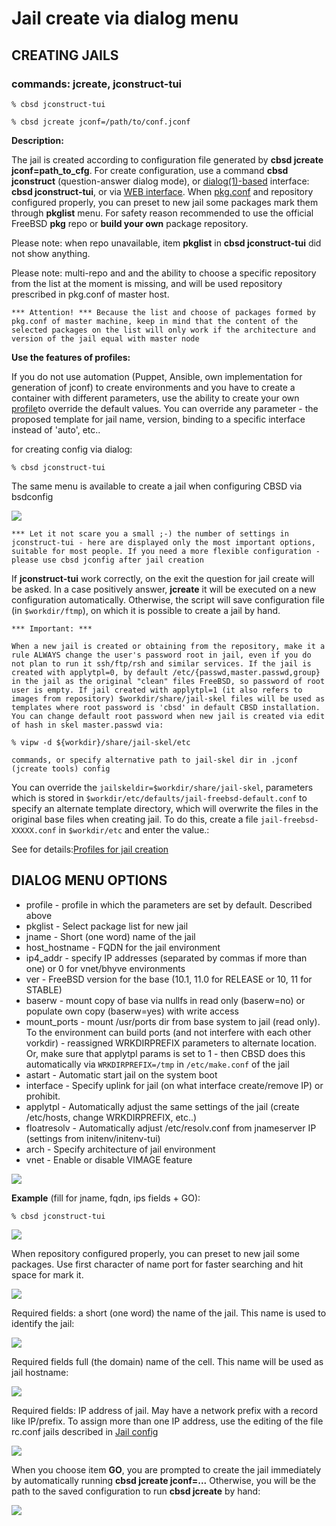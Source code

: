 # Jail create via dialog menu

## CREATING JAILS

### commands: jcreate, jconstruct-tui

```
% cbsd jconstruct-tui

% cbsd jcreate jconf=/path/to/conf.jconf
```

**Description:**

The jail is created according to configuration file generated by **cbsd jcreate jconf=path_to_cfg**. For create configuration, use a command **cbsd jconstruct** (question-answer dialog mode), or [dialog(1)-based](http://man.freebsd.org/dialog/1) interface: **cbsd jconstruct-tui**, or via [WEB interface](https://clonos.tekroutine.com/). When [pkg.conf](https://wiki.freebsd.org/pkgng) and repository configured properly, you can preset to new jail some packages mark them through **pkglist** menu. For safety reason recommended to use the official FreeBSD **pkg** repo or **build your own** package repository.

Please note: when repo unavailable, item **pkglist** in **cbsd jconstruct-tui** did not show anything.

Please note: multi-repo and and the ability to choose a specific repository from the list at the moment is missing, and will be used repository prescribed in pkg.conf of master host.

```
*** Attention! *** Because the list and choose of packages formed by pkg.conf of master machine, keep in mind that the content of the selected packages on the list will only work if the architecture and version of the jail equal with master node
```

**Use the features of profiles:**

If you do not use automation (Puppet, Ansible, own implementation for generation of jconf) to create environments and you have to create a container with different parameters, use the ability to create your own [profile](https://www.bsdstore.ru/en/12.0.x/wf_profiles_ssi.html)to override the default values. You can override any parameter - the proposed template for jail name, version, binding to a specific interface instead of 'auto', etc..

for creating config via dialog:

```
% cbsd jconstruct-tui
```

The same menu is available to create a jail when configuring CBSD via bsdconfig

![](https://www.bsdstore.ru/img/cbsd_syntax3.png)

```
*** Let it not scare you a small ;-) the number of settings in jconstruct-tui - here are displayed only the most important options, suitable for most people. If you need a more flexible configuration - please use cbsd jconfig after jail creation
```
If **jconstruct-tui** work correctly, on the exit the question for jail create will be asked. In a case positively answer, **jcreate** it will be executed on a new configuration automatically. Otherwise, the script will save configuration file (in `$workdir/ftmp`), on which it is possible to create a jail by hand.


```
*** Important: ***

When a new jail is created or obtaining from the repository, make it a rule ALWAYS change the user's password root in jail, even if you do not plan to run it ssh/ftp/rsh and similar services. If the jail is created with applytpl=0, by default /etc/{passwd,master.passwd,group} in the jail as the original "clean" files FreeBSD, so password of root user is empty. If jail created with applytpl=1 (it also refers to images from repository) $workdir/share/jail-skel files will be used as templates where root password is 'cbsd' in default CBSD installation. You can change default root password when new jail is created via edit of hash in skel master.passwd via:

% vipw -d ${workdir}/share/jail-skel/etc

commands, or specify alternative path to jail-skel dir in .jconf (jcreate tools) config

```

You can override the `jailskeldir=$workdir/share/jail-skel`, parameters which is stored in `$workdir/etc/defaults/jail-freebsd-default.conf` to specify an alternate template directory, which will overwrite the files in the original base files when creating jail. To do this, create a file `jail-freebsd-XXXXX.conf` in `$workdir/etc` and enter the value.:

See for details:[Profiles for jail creation](https://www.bsdstore.ru/en/12.0.x/wf_profiles_ssi.html)

## DIALOG MENU OPTIONS


*  profile - profile in which the parameters are set by default. Described above
*  pkglist - Select package list for new jail
*  jname - Short (one word) name of the jail
*  host_hostname - FQDN for the jail environment
*  ip4_addr - specify IP addresses (separated by commas if more than one) or 0 for vnet/bhyve environments
*  ver - FreeBSD version for the base (10.1, 11.0 for RELEASE or 10, 11 for STABLE)
*  baserw - mount copy of base via nullfs in read only (baserw=no) or populate own copy (baserw=yes) with write access
*  mount_ports - mount /usr/ports dir from base system to jail (read only). To the environment can build ports (and not interfere with each other vorkdir) - reassigned WRKDIRPREFIX parameters to alternate location. Or, make sure that applytpl params is set to 1 - then CBSD does this automatically via `WRKDIRPREFIX=/tmp` in `/etc/make.conf` of the jail
*  astart - Automatic start jail on the system boot
*  interface - Specify uplink for jail (on what interface create/remove IP) or prohibit.
*  applytpl - Automatically adjust the same settings of the jail (create /etc/hosts, change WRKDIRPREFIX, etc..)
*  floatresolv - Automatically adjust /etc/resolv.conf from jnameserver IP (settings from initenv/initenv-tui)
*  arch - Specify architecture of jail environment
*  vnet - Enable or disable VIMAGE feature

![](https://www.bsdstore.ru/gif/jcreate.gif)

**Example** (fill for jname, fqdn, ips fields + GO):

```
% cbsd jconstruct-tui
```
![](https://www.bsdstore.ru/img/jcreate1.png)

When repository configured properly, you can preset to new jail some packages. Use first character of name port for faster searching and hit space for mark it.

![](https://www.bsdstore.ru/img/jcreate2.png)

Required fields: a short (one word) the name of the jail. This name is used to identify the jail:

![](https://www.bsdstore.ru/img/jcreate3.png)

Required fields full (the domain) name of the cell. This name will be used as jail hostname:

![](https://www.bsdstore.ru/img/jcreate4.png)

Required fields: IP address of jail. May have a network prefix with a record like IP/prefix. To assign more than one IP address, use the editing of the file rc.conf jails described in [Jail config](https://www.bsdstore.ru/en/12.0.x/wf_jconfig_ssi.html)

![](https://www.bsdstore.ru/img/jcreate5.png)

When you choose item **GO**, you are prompted to create the jail immediately by automatically running **cbsd jcreate jconf=...** Otherwise, you will be the path to the saved configuration to run **cbsd jcreate** by hand:

![](https://www.bsdstore.ru/img/jcreate6.png)


